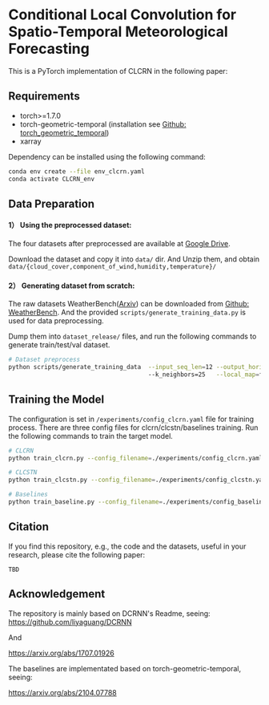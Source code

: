 # Conditional Local Convolution for Spatio-Temporal Meteorological Forecasting


This is a PyTorch implementation of CLCRN in the following paper: 


## Requirements
* torch>=1.7.0 
* torch-geometric-temporal (installation see [Github: torch_geometric_temporal](https://github.com/benedekrozemberczki/pytorch_geometric_temporal))
* xarray

Dependency can be installed using the following command:
```bash
conda env create --file env_clcrn.yaml
conda activate CLCRN_env
```

## Data Preparation
#### 1） Using the preprocessed dataset:
 The four datasets after preprocessed are available at [Google Drive](https://drive.google.com/drive/folders/1sPCg8nMuDa0bAWsHPwskKkPOzaVcBneD?usp=sharing).

Download the dataset and copy it into `data/` dir. And Unzip them, and obtain `data/{cloud_cover,component_of_wind,humidity,temperature}/`

#### 2） Generating dataset from scratch: 
The raw datasets WeatherBench([Arxiv](https://arxiv.org/abs/2002.00469)) can be downloaded from [Github: WeatherBench](https://github.com/pangeo-data/WeatherBench). And the provided `scripts/generate_training_data.py` is used for data preprocessing.

Dump them into `dataset_release/` files, and run the following commands to generate train/test/val dataset.
```bash
# Dataset preprocess
python scripts/generate_training_data  --input_seq_len=12 --output_horizon_len=12
                                       --k_neighbors=25   --local_map=fast 
```


## Training the Model
The configuration is set in `/experiments/config_clcrn.yaml` file for training process. There are three config files for clcrn/clcstn/baselines training. Run the following commands to train the target model.

```bash
# CLCRN
python train_clcrn.py --config_filename=./experiments/config_clcrn.yaml

# CLCSTN
python train_clcstn.py --config_filename=./experiments/config_clcstn.yaml

# Baselines
python train_baseline.py --config_filename=./experiments/config_baseline.yaml
```


## Citation

If you find this repository, e.g., the code and the datasets, useful in your research, please cite the following paper:
```
TBD
```

## Acknowledgement
The repository is mainly based on DCRNN's Readme, seeing:
https://github.com/liyaguang/DCRNN

And

https://arxiv.org/abs/1707.01926

The baselines are implementated based on torch-geometric-temporal, seeing:

https://arxiv.org/abs/2104.07788